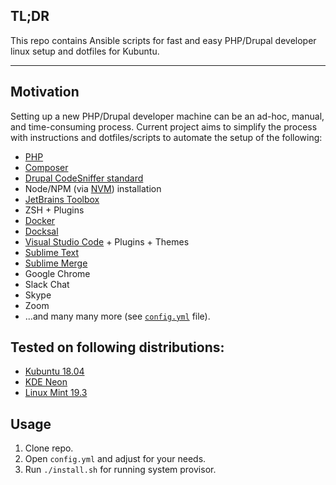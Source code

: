 ## TL;DR

This repo contains Ansible scripts for fast and easy PHP/Drupal developer linux setup and dotfiles for Kubuntu. 

---

## Motivation
Setting up a new PHP/Drupal developer machine can be an ad-hoc, manual, and time-consuming process. Current project aims to simplify the process with instructions and dotfiles/scripts to automate the setup of the following:

- [PHP](https://www.php.net/)
- [Composer](https://getcomposer.org/)
- [Drupal CodeSniffer standard](https://git.drupalcode.org/project/coder/tree/8.x-3.x/coder_sniffer)
- Node/NPM (via [NVM](https://github.com/nvm-sh/nvm)) installation
- [JetBrains Toolbox](https://www.jetbrains.com/toolbox-app/)
- ZSH + Plugins
- [Docker](https://www.docker.com/)
- [Docksal](https://docksal.io/)
- [Visual Studio Code](https://code.visualstudio.com/) + Plugins + Themes
- [Sublime Text](https://www.sublimetext.com/)
- [Sublime Merge](https://www.sublimemerge.com/)
- Google Chrome
- Slack Chat
- Skype
- Zoom
- ...and many many more (see [`config.yml`](config.yml) file).

## Tested on following distributions:
- [Kubuntu 18.04](https://kubuntu.org/)
- [KDE Neon](https://neon.kde.org/)
- [Linux Mint 19.3](https://www.linuxmint.com/edition.php?id=274)

## Usage

1. Clone repo.
2. Open `config.yml` and adjust for your needs.
3. Run `./install.sh` for running system provisor.
